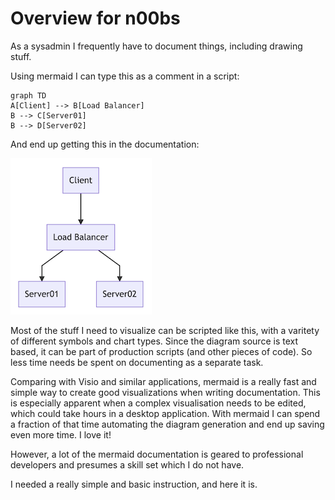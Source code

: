 # Overview for n00bs

As a sysadmin I frequently have to document things, including drawing stuff.

Using mermaid I can type this as a comment in a script:

```
graph TD
A[Client] --> B[Load Balancer]
B --> C[Server01]
B --> D[Server02]
```

And end up getting this in the documentation:

![Flowchart](./img/n00b-firstFlow.png)

Most of the stuff I need to visualize can be scripted like this, with a varitety of different symbols and chart types. Since the diagram source is text based, it can be part of production scripts (and other pieces of code). So less time needs be spent on documenting as a separate task.

Comparing with Visio and similar applications, mermaid is a really fast and simple way to create good visualizations when writing documentation. This is especially apparent when a complex visualisation needs to be edited, which could take hours in a desktop application. With mermaid I can spend a fraction of that time automating the diagram generation and end up saving even more time. I love it!


However, a lot of the mermaid documentation is geared to professional developers and presumes a skill set which I do not have.

I needed a really simple and basic instruction, and here it is.
